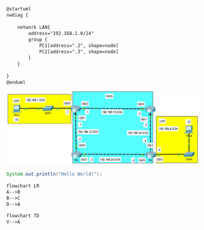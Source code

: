 
```plantuml
@startuml
nwdiag {

	network LAN{
		address="192.168.1.0/24"
		group {
			PC1[address=".2", shape=node]
			PC2[address=".3", shape=node]
		}
	}

}
@enduml
```


![](img/DAY%201%20-%20DEVICES-1.jpg)


```java
System.out.println("Hello World!");
```


```{.mermaid format=png loc=img/}
flowchart LR
A-->B
B-->C
D-->A
```


```{.mermaid loc=img/}
flowchart TD
V-->A
```
